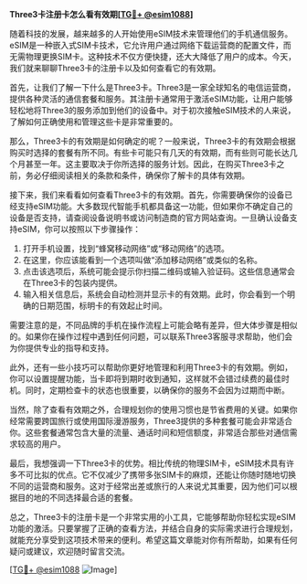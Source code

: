 **Three3卡注册卡怎么看有效期[[TG💪+ @esim1088](https://t.me/s/esim1088)]**

随着科技的发展，越来越多的人开始使用eSIM技术来管理他们的手机通信服务。eSIM是一种嵌入式SIM卡技术，它允许用户通过网络下载运营商的配置文件，而无需物理更换SIM卡。这种技术不仅方便快捷，还大大降低了用户的成本。今天，我们就来聊聊Three3卡的注册卡以及如何查看它的有效期。

首先，让我们了解一下什么是Three3卡。Three3是一家全球知名的电信运营商，提供各种灵活的通信套餐和服务。其注册卡通常用于激活eSIM功能，让用户能够轻松地将Three3的服务添加到他们的设备中。对于初次接触eSIM技术的人来说，了解如何正确使用和管理这些卡是非常重要的。

那么，Three3卡的有效期是如何确定的呢？一般来说，Three3卡的有效期会根据购买时选择的套餐有所不同。有些卡可能只有几天的有效期，而有些则可能长达几个月甚至一年。这主要取决于你所选择的服务计划。因此，在购买Three3卡之前，务必仔细阅读相关的条款和条件，确保你了解卡的具体有效期。

接下来，我们来看看如何查看Three3卡的有效期。首先，你需要确保你的设备已经支持eSIM功能。大多数现代智能手机都具备这一功能，但如果你不确定自己的设备是否支持，请查阅设备说明书或访问制造商的官方网站查询。一旦确认设备支持eSIM，你可以按照以下步骤操作：

1. 打开手机设置，找到“蜂窝移动网络”或“移动网络”的选项。
2. 在这里，你应该能看到一个选项叫做“添加移动网络”或类似的名称。
3. 点击该选项后，系统可能会提示你扫描二维码或输入验证码。这些信息通常会在Three3卡的包装内提供。
4. 输入相关信息后，系统会自动检测并显示卡的有效期。此时，你会看到一个明确的日期范围，标明卡的有效起止时间。

需要注意的是，不同品牌的手机在操作流程上可能会略有差异，但大体步骤是相似的。如果你在操作过程中遇到任何问题，可以联系Three3客服寻求帮助，他们会为你提供专业的指导和支持。

此外，还有一些小技巧可以帮助你更好地管理和利用Three3卡的有效期。例如，你可以设置提醒功能，当卡即将到期时收到通知，这样就不会错过续费的最佳时机。同时，定期检查卡的状态也很重要，以确保你的服务不会因为过期而中断。

当然，除了查看有效期之外，合理规划你的使用习惯也是节省费用的关键。如果你经常需要跨国旅行或使用国际漫游服务，Three3提供的多种套餐可能会非常适合你。这些套餐通常包含大量的流量、通话时间和短信额度，非常适合那些对通信需求较高的用户。

最后，我想强调一下Three3卡的优势。相比传统的物理SIM卡，eSIM技术具有许多不可比拟的优点。它不仅减少了携带多张SIM卡的麻烦，还能让你随时随地切换不同的运营商和服务。这对于经常出差或旅行的人来说尤其重要，因为他们可以根据目的地的不同选择最合适的套餐。

总之，Three3卡的注册卡是一个非常实用的小工具，它能够帮助你轻松实现eSIM功能的激活。只要掌握了正确的查看方法，并结合自身的实际需求进行合理规划，就能充分享受到这项技术带来的便利。希望这篇文章能对你有所帮助，如果有任何疑问或建议，欢迎随时留言交流。

[[TG💪+ @esim1088](https://t.me/s/esim1088) ![Image](https://i.postimg.cc/4NQfJmqS/Snipaste-2025-05-13-00-14-12.png)]